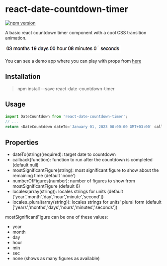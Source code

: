 ﻿# react-date-countdown-timer

[![npm version](https://badge.fury.io/js/react-date-countdown-timer.svg)](https://badge.fury.io/js/react-date-countdown-timer)

A basic react countdown timer component with a cool CSS transition animation.

![demo](./example/demo.gif)

You can see a demo app where you can play with props from [here](https://react-date-countdown-timer-dem.herokuapp.com/)

## Installation
> npm install --save react-date-countdown-timer
## Usage
```javascript
import DateCountdown from 'react-date-countdown-timer';
// ...
return <DateCountdown dateTo='January 01, 2023 00:00:00 GMT+03:00' callback={()=>alert('Hello')}  />;
```
## Properties
* dateTo(string)(required): target date to countdown
* callback(function): function to run after the countdown is completed (default null)
* mostSignificantFigure(string): most significant figure to show about the remaining time (default 'none')
* numberOfFigures(number): number of figures to show from mostSignificantFigure (default 6)
* locales(array(string)): locales strings for units (default ['year','month','day','hour','minute','second'])
* locales_plural(array(string)): locales strings for units' plural form (default ['years','months','days','hours','minutes','seconds'])


mostSignificantFigure can be one of these values:
* year
* month
* day
* hour
* min
* sec
* none (shows as many figures as available)
